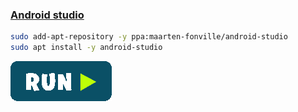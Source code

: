 ### [Android studio](https://developer.android.com/studio?hl=pt-br)
```bash
sudo add-apt-repository -y ppa:maarten-fonville/android-studio
sudo apt install -y android-studio
```
<a href="https://raw.githubusercontent.com/rauldipeas/Unity-XP/master/extras/android-studio.md"><img src="../resources/bashrun.png"></a>